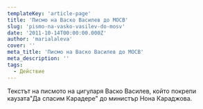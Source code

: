 ```yaml
---
templateKey: 'article-page'
title: 'Писмо на Васко Василев до МОСВ'
slug: 'pismo-na-vasko-vasilev-do-mosv'
date: '2011-10-14T00:00:00.000Z'
author: 'marialaleva'
cover: ''
meta_title: 'Писмо на Васко Василев до МОСВ'
meta_description: ''
tags:
  - Действие
---
```


Текстът на писмото на цигуларя Васко Василев, който покрепи каузата"Да спасим Карадере" до министър Нона Караджова.
